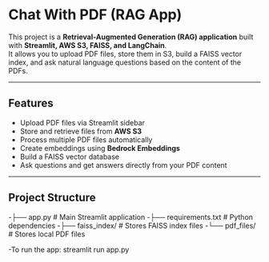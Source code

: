 # Chat With PDF (RAG App)

This project is a **Retrieval-Augmented Generation (RAG) application** built with **Streamlit, AWS S3, FAISS, and LangChain**.  
It allows you to upload PDF files, store them in S3, build a FAISS vector index, and ask natural language questions based on the content of the PDFs.

---

## Features
- Upload PDF files via Streamlit sidebar
- Store and retrieve files from **AWS S3**
- Process multiple PDF files automatically
- Create embeddings using **Bedrock Embeddings**
- Build a FAISS vector database
- Ask questions and get answers directly from your PDF content

---

## Project Structure

-├── app.py # Main Streamlit application
-├── requirements.txt # Python dependencies
-├── faiss_index/ # Stores FAISS index files
-└── pdf_files/ # Stores local PDF files

-To run the app:
streamlit run app.py

